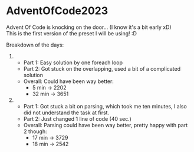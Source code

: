 # AdventOfCode2023
Advent Of Code is knocking on the door... (I know it's a bit early xD)  
This is the first version of the preset I will be using! :D

Breakdown of the days:

1.
	- Part 1: Easy solution by one foreach loop
	- Part 2: Got stuck on the overlapping, used a bit of a complicated solution
	- Overall: Could have been way better:
		- 5 min  -> 2202
		- 32 min -> 3651

2.
	- Part 1: Got stuck a bit on parsing, which took me ten minutes, I also did not understand the task at first.
	- Part 2: Just changed 1 line of code (40 sec.)
	- Overall: Parsing could have been way better, pretty happy with part 2 though:
		- 17 min -> 3729
		- 18 min -> 2542